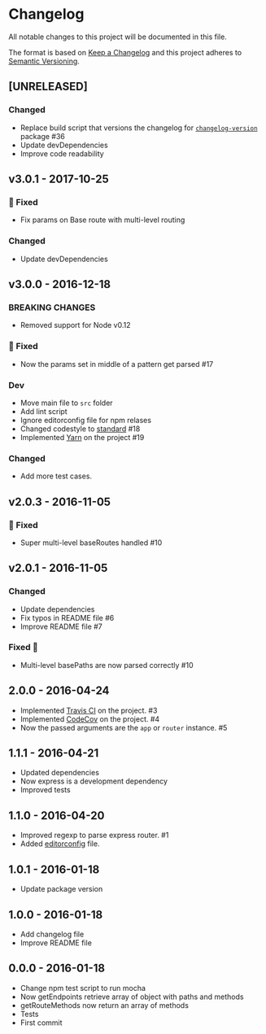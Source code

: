 # Changelog
All notable changes to this project will be documented in this file.

The format is based on [Keep a Changelog](http://keepachangelog.com/en/1.0.0/)
and this project adheres to [Semantic Versioning](http://semver.org/spec/v2.0.0.html).

<!--
## [UNRELEASED]
### Added
### Changed
### Deprecated
### Removed
### Fixed
### Security
-->

## [UNRELEASED]

### Changed
- Replace build script that versions the changelog for [`changelog-version`](https://www.npmjs.com/package/changelog-version) package #36
- Update devDependencies
- Improve code readability


## v3.0.1 - 2017-10-25

### 🐛 Fixed
- Fix params on Base route with multi-level routing

### Changed
- Update devDependencies


## v3.0.0 - 2016-12-18

### BREAKING CHANGES
- Removed support for Node v0.12

### 🐛 Fixed
- Now the params set in middle of a pattern get parsed #17

### Dev
- Move main file to `src` folder
- Add lint script
- Ignore editorconfig file for npm relases
- Changed codestyle to [standard](http://standardjs.com/) #18
- Implemented [Yarn](https://yarnpkg.com) on the project #19

### Changed
- Add more test cases.


## v2.0.3 - 2016-11-05

### 🐛 Fixed
- Super multi-level baseRoutes handled #10


## v2.0.1 - 2016-11-05

### Changed
- Update dependencies
- Fix typos in README file #6
- Improve README file #7

### Fixed 🐛
- Multi-level basePaths are now parsed correctly #10


## 2.0.0 - 2016-04-24

- Implemented [Travis CI](https://travis-ci.org/) on the project. #3
- Implemented [CodeCov](https://codecov.io/) on the project. #4
- Now the passed arguments are the `app` or `router` instance. #5

## 1.1.1 - 2016-04-21

- Updated dependencies
- Now express is a development dependency
- Improved tests


## 1.1.0 - 2016-04-20

- Improved regexp to parse express router. #1
- Added [editorconfig](http://editorconfig.org) file.


## 1.0.1 - 2016-01-18

- Update package version


## 1.0.0 - 2016-01-18

- Add changelog file
- Improve README file


## 0.0.0 - 2016-01-18

- Change npm test script to run mocha
- Now getEndpoints retrieve array of object with paths and methods
- getRouteMethods now return an array of methods
- Tests
- First commit
